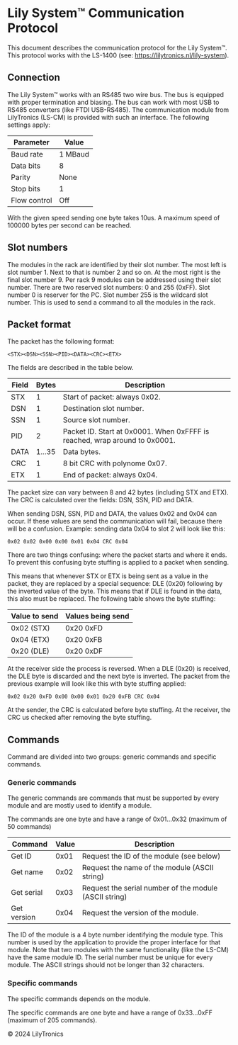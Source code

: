 # Lily System™ Communication Protocol

This document describes the communication protocol for the Lily System™.
This protocol works with the LS-1400 (see: https://lilytronics.nl/lily-system).


## Connection

The Lily System™ works with an RS485 two wire bus.
The bus is equipped with proper termination and biasing.
The bus can work with most USB to RS485 converters (like FTDI USB-RS485).
The communication module from LilyTronics (LS-CM) is provided with such an interface.
The following settings apply:

| Parameter    | Value   |
|--------------|---------|
| Baud rate    | 1 MBaud |
| Data bits    | 8       |
| Parity       | None    |
| Stop bits    | 1       |
| Flow control | Off     |

With the given speed sending one byte takes 10us.
A maximum speed of 100000 bytes per second can be reached.


## Slot numbers

The modules in the rack are identified by their slot number. The most left is slot number 1.
Next to that is number 2 and so on. At the most right is the final slot number 9.
Per rack 9 modules can be addressed using their slot number.
There are two reserved slot numbers: 0 and 255 (0xFF).
Slot number 0 is reserver for the PC. Slot number 255 is the wildcard slot number.
This is used to send a command to all the modules in the rack.


## Packet format

The packet has the following format:

```
<STX><DSN><SSN><PID><DATA><CRC><ETX>
```

The fields are described in the table below.

| Field | Bytes  | Description                                                                |
|-------|--------|----------------------------------------------------------------------------|
| STX   | 1      | Start of packet: always 0x02.                                              |
| DSN   | 1      | Destination slot number.                                                   |
| SSN   | 1      | Source slot number.                                                        |
| PID   | 2      | Packet ID. Start at 0x0001. When 0xFFFF is reached, wrap around to 0x0001. |
| DATA  | 1...35 | Data bytes.                                                                |
| CRC   | 1      | 8 bit CRC with polynome 0x07.                                              |
| ETX   | 1      | End of packet: always 0x04.                                                |

The packet size can vary between 8 and 42 bytes (including STX and ETX).
The CRC is calculated over the fields: DSN, SSN, PID and DATA.

When sending DSN, SSN, PID and DATA, the values 0x02 and 0x04 can occur.
If these values are send the communication will fail, because there will be a confusion.
Example: sending data 0x04 to slot 2 will look like this:

```
0x02 0x02 0x00 0x00 0x01 0x04 CRC 0x04
```

There are two things confusing: where the packet starts and where it ends.
To prevent this confusing byte stuffing is applied to a packet when sending.

This means that whenever STX or ETX is being sent as a value in the packet,
they are replaced by a special sequence: DLE (0x20) following by the inverted value of the byte.
This means that if DLE is found in the data, this also must be replaced.
The following table shows the byte stuffing:

| Value to send | Values being send |
|---------------|-------------------|
| 0x02 (STX)    | 0x20 0xFD         |
| 0x04 (ETX)    | 0x20 0xFB         |
| 0x20 (DLE)    | 0x20 0xDF         |

At the receiver side the process is reversed. When a DLE (0x20) is received,
the DLE byte is discarded and the next byte is inverted.
The packet from the previous example will look like this with byte stuffing applied:

```
0x02 0x20 0xFD 0x00 0x00 0x01 0x20 0xFB CRC 0x04
```

At the sender, the CRC is calculated before byte stuffing.
At the receiver, the CRC us checked after removing the byte stuffing.


## Commands 

Command are divided into two groups: generic commands and specific commands.

### Generic commands

The generic commands are commands that must be supported by every module and
are mostly used to identify a module.

The commands are one byte and have a range of 0x01...0x32 (maximum of 50 commands)

| Command     | Value | Description                                            |
|-------------|-------|--------------------------------------------------------|
| Get ID      | 0x01  | Request the ID of the module (see below)               |
| Get name    | 0x02  | Request the name of the module (ASCII string)          |
| Get serial  | 0x03  | Request the serial number of the module (ASCII string) |
| Get version | 0x04  | Request the version of the module.                     |  

The ID of the module is a 4 byte number identifying the module type.
This number is used by the application to provide the proper interface for that module.
Note that two modules with the same functionality (like the LS-CM) have the same module ID.
The serial number must be unique for every module.
The ASCII strings should not be longer than 32 characters.

### Specific commands

The specific commands depends on the module.

The specific commands are one byte and have a range of 0x33...0xFF (maximum of 205 commands).


© 2024 LilyTronics
